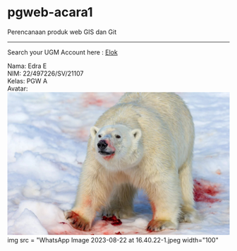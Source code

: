 # pgweb-acara1
Perencanaan produk web GIS dan Git    
___

Search your UGM Account here : [Elok](https://elok.ugm.ac.id/login/index.php)

Nama: Edra E  
NIM: 22/497226/SV/21107  
Kelas: PGW A   
Avatar:     
![Avatar: ](<WhatsApp Image 2023-08-22 at 16.40.22.jpeg>)
img src = "WhatsApp Image 2023-08-22 at 16.40.22-1.jpeg width="100" 